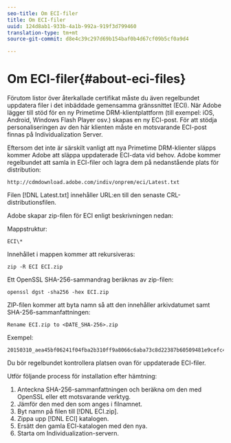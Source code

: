 ```yaml
---
seo-title: Om ECI-filer
title: Om ECI-filer
uuid: 124d8ab1-933b-4a1b-992a-919f3d799460
translation-type: tm+mt
source-git-commit: d8e4c39c297d69b154baf0b4d67cf09b5cf0a9d4

---
```



# Om ECI-filer{#about-eci-files}

Förutom listor över återkallade certifikat måste du även regelbundet uppdatera filer i det inbäddade gemensamma gränssnittet (ECI). När Adobe lägger till stöd för en ny Primetime DRM-klientplattform (till exempel: iOS, Android, Windows Flash Player osv.) skapas en ny ECI-post. För att stödja personaliseringen av den här klienten måste en motsvarande ECI-post finnas på Individualization Server.

Eftersom det inte är särskilt vanligt att nya Primetime DRM-klienter släpps kommer Adobe att släppa uppdaterade ECI-data vid behov. Adobe kommer regelbundet att samla in ECI-filer och lagra dem på nedanstående plats för distribution:

```
http://cdmdownload.adobe.com/indiv/onprem/eci/Latest.txt
```

Filen [!DNL Latest.txt] innehåller URL:en till den senaste CRL-distributionsfilen.

Adobe skapar zip-filen för ECI enligt beskrivningen nedan:

Mappstruktur:

```
ECI\*
```

Innehållet i mappen kommer att rekursiveras:

```
zip -R ECI ECI.zip
```

Ett OpenSSL SHA-256-sammandrag beräknas av zip-filen:

```
openssl dgst -sha256 -hex ECI.zip
```

ZIP-filen kommer att byta namn så att den innehåller arkivdatumet samt SHA-256-sammanfattningen:

```
Rename ECI.zip to <DATE_SHA-256>.zip
```

Exempel:

```
20150310_aea45bf06241f04fba2b310ff9a8066c6aba73c8d22387b60509481e9cefc43e.zip
```

Du bör regelbundet kontrollera platsen ovan för uppdaterade ECI-filer.

Utför följande process för installation efter hämtning:

1. Anteckna SHA-256-sammanfattningen och beräkna om den med OpenSSL eller ett motsvarande verktyg.
1. Jämför den med den som anges i filnamnet.
1. Byt namn på filen till [!DNL ECI.zip].
1. Zippa upp [!DNL ECI] katalogen.
1. Ersätt den gamla ECI-katalogen med den nya.
1. Starta om Individualization-servern.

